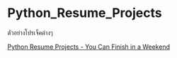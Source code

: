 # Python_Resume_Projects
ตัวอย่างโปรเจ็คต่างๆ 

[Python Resume Projects - You Can Finish in a Weekend](https://www.youtube.com/watch?v=jl5yUEdekEM)<br>
[]()<br>
[]()<br>
[]()<br>
[]()<br>
